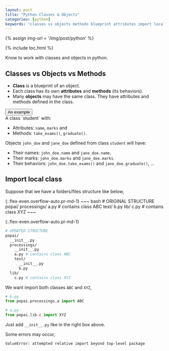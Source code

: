 ```yaml
---
layout: post
title: "Python Classes & Objects"
categories: [python]
keywords: "classes vs objects methods blueprint attributes import local class empty file __init__.py ValueError: attempted relative import beyond top-level package same folder subfolder another folder from incldue"
---
```


{% assign img-url = '/img/post/python' %}

{% include toc.html %}

Know to work with classes and objects in python.

## Classes vs Objects vs Methods

- **Class** is a blueprint of an object.
- Each class has its own **attributes** and **methods** (its behaviors).
- Many **objects** may have the same class. They have attributes and methods defined in the class.

<div class="hide-show-box">
<button type="button" markdown="1" class="btn collapsed box-button" data-toggle="collapse" data-target="#box1ct">
An example
</button>
<div id="box1ct" markdown="1" class="collapse multi-collapse box-content">
A class `student` with:

- Attributes: `name`, `marks` and 
- Methods: `take_exams()`, `graduate()`.

Objects `john_doe` and `jane_doe` defined from class `student` will have:

- Their names: `john_doe.name` and `jane_doe.name`.
- Their marks: `john_doe.marks` and `jane_doe.marks`.
- Their behaviors: `john_doe.take_exams()` and `jane_doe.graduate()`, ...
</div>
</div>

## Import local class

Suppose that we have a folders/files structure like below,

<div class="d-md-flex" markdown="1">
{:.flex-even.overflow-auto.pr-md-1}
~~~ bash
# ORIGINAL STRUCTURE
popai/
  processings/
    a.py # contains class ABC
    test/
      b.py
  lib/
    c.py # contains class XYZ
~~~

{:.flex-even.overflow-auto.pl-md-1}
~~~ bash
# UPDATED STRUCTURE
popai/
  __init__.py
  processings/
    __init__.py
    a.py # contains class ABC
    test/
      __init__.py
      b.py
  lib/
    c.py # contains class XYZ
~~~
</div>

We want import both classes `ABC` and `XYZ`,

~~~ python
# b.py
from popai.processings.a import ABC

# a.py
from popai.lib.c import XYZ
~~~

Just add `__init__.py` like in the right box above.

Some errors may occur,

~~~ bash
ValueError: attempted relative import beyond top-level package
~~~



